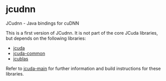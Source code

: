 # jcudnn
JCudnn - Java bindings for cuDNN

This is a first version of JCudnn. It is not part of the core JCuda
libraries, but depends on the following libraries:

- [jcuda](https://github.com/jcuda/jcuda)
- [jcuda-common](https://github.com/jcuda/jcuda-common)
- [jcublas](https://github.com/jcuda/jcublas)
 
Refer to [jcuda-main](https://github.com/jcuda/jcuda-main) for further
information and build instructions for these libraries.



